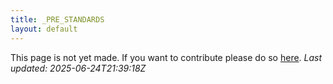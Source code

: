 ```yaml
---
title: _PRE_STANDARDS
layout: default
---
```


This page is not yet made. If you want to contribute please do so [here](https://github.com/CrazyH2/Bigstone/blob/wiki/components/_PRE_STANDARDS.md).
_Last updated: 2025-06-24T21:39:18Z_
